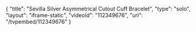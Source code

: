 {
    "title": "Sevilla Silver Asymmetrical Cutout Cuff Bracelet",
    "type": "solo",
    "layout": "iframe-static",
    "videoId": "112349676",
    "url": "\/tvpembed\/112349676"
}